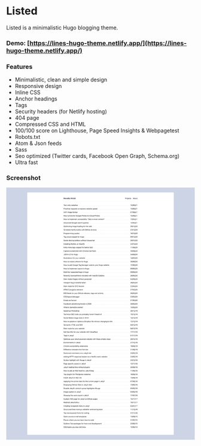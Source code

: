 # Listed

Listed is a minimalistic Hugo blogging theme.

### Demo: [https://lines-hugo-theme.netlify.app/](https://lines-hugo-theme.netlify.app/)

### Features

- Minimalistic, clean and simple design
- Responsive design
- Inline CSS
- Anchor headings
- Tags
- Security headers (for Netlify hosting)
- 404 page
- Compressed CSS and HTML
- 100/100 score on Lighthouse, Page Speed Insights & Webpagetest
- Robots.txt
- Atom & Json feeds
- Sass
- Seo optimized (Twitter cards, Facebook Open Graph, Schema.org)
- Ultra fast

### Screenshot

![Screenshot](screenshot.png)
